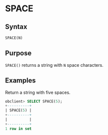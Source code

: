 # SPACE

## Syntax

```sql
SPACE(N)
```

## Purpose

`SPACE()` returns a string with `N` space characters.

## Examples

Return a string with five spaces.

```sql
obclient> SELECT SPACE(5);
+----------+
| SPACE(5) |
+----------+
|          |
+----------+
1 row in set
```
